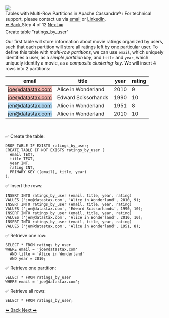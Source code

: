 <!-- TOP -->
<div class="top">
  <img class="scenario-academy-logo" src="https://datastax-academy.github.io/katapod-shared-assets/images/ds-academy-2023.svg" />
  <div class="scenario-title-section">
    <span class="scenario-title">Tables with Multi-Row Partitions in Apache Cassandra®</span>
    <span class="scenario-subtitle">ℹ️ For technical support, please contact us via <a href="mailto:aleksandr.volochnev@datastax.com">email</a> or <a href="https://dtsx.io/aleks">LinkedIn</a>.</span>
  </div>
</div>

<!-- NAVIGATION -->
<div id="navigation-top" class="navigation-top">
 <a href='command:katapod.loadPage?[{"step":"step3-astra"}]'
   class="btn btn-dark navigation-top-left">⬅️ Back
 </a>
<span class="step-count"> Step 4 of 12</span>
 <a href='command:katapod.loadPage?[{"step":"step5-astra"}]' 
    class="btn btn-dark navigation-top-right">Next ➡️
  </a>
</div>

<!-- CONTENT -->

<div class="step-title">Create table "ratings_by_user"</div>

Our first table will store information about movie ratings 
organized by users, such that each partition will store all ratings left by one 
particular user. To define 
this table with *multi-row partitions*, we can use `email`, which uniquely identifies a user,
as a *simple partition key*, and `title` and `year`, which uniquely identify a movie, as a *composite clustering key*.
We will insert 4 rows into 2 partitions:

| email            | title               | year | rating |
|------------------|---------------------|------|--------|
| <span style="background-color:#F5B7B1">joe@datastax.com</span> | Alice in Wonderland | 2010 |      9 |
| <span style="background-color:#F5B7B1">joe@datastax.com</span> | Edward Scissorhands | 1990 |     10 |
| <span style="background-color:#AED6F1">jen@datastax.com</span> | Alice in Wonderland | 1951 |      8 |
| <span style="background-color:#AED6F1">jen@datastax.com</span> | Alice in Wonderland | 2010 |     10 |


<br/>

✅ Create the table:
```
DROP TABLE IF EXISTS ratings_by_user;
CREATE TABLE IF NOT EXISTS ratings_by_user (
  email TEXT,
  title TEXT,
  year INT,
  rating INT,
  PRIMARY KEY ((email), title, year)
);
```

✅ Insert the rows:
```
INSERT INTO ratings_by_user (email, title, year, rating) 
VALUES ('joe@datastax.com', 'Alice in Wonderland', 2010, 9);
INSERT INTO ratings_by_user (email, title, year, rating)  
VALUES ('joe@datastax.com', 'Edward Scissorhands', 1990, 10);
INSERT INTO ratings_by_user (email, title, year, rating) 
VALUES ('jen@datastax.com', 'Alice in Wonderland', 2010, 10);
INSERT INTO ratings_by_user (email, title, year, rating)  
VALUES ('jen@datastax.com', 'Alice in Wonderland', 1951, 8);
```

✅ Retrieve one row:
```
SELECT * FROM ratings_by_user
WHERE email = 'joe@datastax.com'
  AND title = 'Alice in Wonderland'
  AND year = 2010;
```

✅ Retrieve one partition:
```
SELECT * FROM ratings_by_user
WHERE email = 'joe@datastax.com';
```

✅ Retrieve all rows:
```
SELECT * FROM ratings_by_user;
```

<!-- NAVIGATION -->
<div id="navigation-bottom" class="navigation-bottom">
 <a href='command:katapod.loadPage?[{"step":"step3-astra"}]'
   class="btn btn-dark navigation-bottom-left">⬅️ Back
 </a>
 <a href='command:katapod.loadPage?[{"step":"step5-astra"}]'
    class="btn btn-dark navigation-bottom-right">Next ➡️
  </a>
</div>

